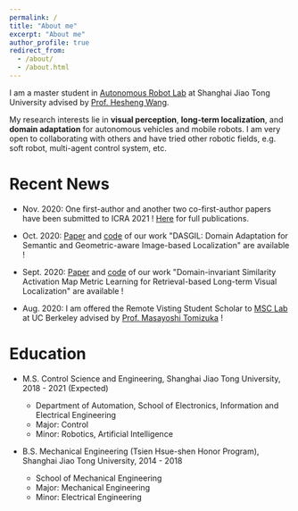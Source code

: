 ```yaml
---
permalink: /
title: "About me"
excerpt: "About me"
author_profile: true
redirect_from: 
  - /about/
  - /about.html
---
```


I am a master student in [Autonomous Robot Lab](http://robotics.sjtu.edu.cn/index.php?r=site/index) at Shanghai Jiao Tong University advised by [Prof. Hesheng Wang](https://scholar.google.com/citations?hl=en&user=q6AY9XsAAAAJ).

My research interests lie in **visual perception**, **long-term localization**, and **domain adaptation** for autonomous vehicles and mobile robots. I am very open to collaborating with others and have tried other robotic fields, e.g. soft robot, multi-agent control system, etc.



Recent News
===
* Nov. 2020: One first-author and another two co-first-author papers have been submitted to ICRA 2021 ! [Here](https://hanjianghu.github.io/publications/) for full publications.

* Oct. 2020: [Paper](https://arxiv.org/pdf/2010.00573.pdf) and [code](https://github.com/HanjiangHu/DASGIL) of our work "DASGIL: Domain Adaptation for Semantic and Geometric-aware Image-based Localization" are available !

* Sept. 2020: [Paper](https://arxiv.org/pdf/2009.07719.pdf) and [code](https://github.com/HanjiangHu/DISAM) of our work "Domain-invariant Similarity Activation Map Metric Learning for Retrieval-based Long-term Visual Localization" are available !

* Aug. 2020: I am offered the Remote Visting Student Scholar to [MSC Lab](https://msc.berkeley.edu/) at UC Berkeley advised by [Prof. Masayoshi Tomizuka](http://www.me.berkeley.edu/people/faculty/masayoshi-tomizuka) !

Education
===
* M.S. Control Science and Engineering, Shanghai Jiao Tong University, 2018 - 2021 (Expected)
  * Department of Automation, School of Electronics, Information and Electrical Engineering 
  * Major: Control
  * Minor: Robotics, Artificial Intelligence

* B.S. Mechanical Engineering (Tsien Hsue-shen Honor Program), Shanghai Jiao Tong University, 2014 - 2018
  * School of Mechanical Engineering
  * Major: Mechanical Engineering
  * Minor: Electrical Engineering

